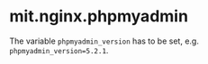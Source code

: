 # mit.nginx.phpmyadmin

The variable `phpmyadmin_version` has to be set, e.g. `phpmyadmin_version=5.2.1`.
